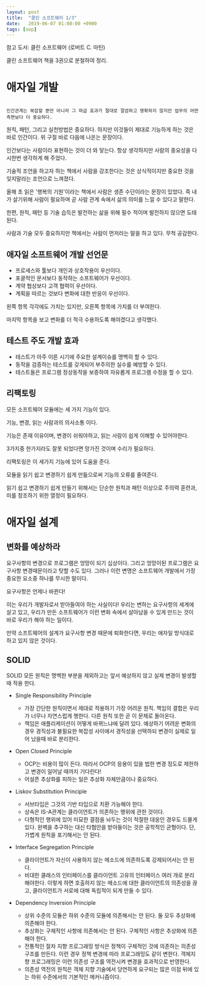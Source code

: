 ```yaml
---
layout: post
title:  "클린 소프트웨어 1/3"
date:   2019-06-07 01:00:00 +0900
tags: [oop]
---
```


참고 도서: 클린 소프트웨어 (로버트 C. 마틴)

클린 소프트웨어 책을 3권으로 분철하여 정리.

# 애자일 개발

~~~

인간관계는 복잡할 뿐만 아니라 그 파급 효과가 절대로 깔끔하고 명확하지 않지만 업무의 어떤 측면보다 더 중요하다. 

~~~

원칙, 패턴, 그리고 실천방법은 중요하다. 하지만 이것들이 제대로 기능하게 하는 것은 바로 인간이다. 위 구절 바로 다음에 나온는 문장이다. 

인간보다는 사람이라 표현하는 것이 더 와 닿는다. 항상 생각하지만 사람의 중요성을 다시한번 생각하게 해 주었다.

기술적 조언을 하고자 하는 책에서 사람을 강조한다는 것은 상식적이지만 중요한 것을 잊지말라는 조언으로 느껴졌다.

올해 초 읽은 '행복의 기원'이라는 책에서 사람은 생존 수단이라는 문장이 있었다. 즉 내가 살기위해 사람이 필요하며 곧 사람 관계 속에서 삶의 의미를 느낄 수 있다고 말한다.

한편, 원칙, 패턴 등 기술 습득은 발전하는 삶을 위해 필수 적이며 발전하지 않으면 도태된다.

사람과 기술 모두 중요하지만 책에서는 사람이 먼저라는 말을 하고 있다. 무척 공감한다.

## 애자일 소프트웨어 개발 선언문

- 프로세스와 툴보다 개인과 상호작용이 우선이다.
- 포괄적인 문서보다 동작하는 소프트웨어가 우선이다.
- 계약 협상보다 고객 협력이 우선이다.
- 계획을 따르는 것보다 변화에 대한 반응이 우선이다.

왼쪽 항목 각각에도 가치는 있지만, 오른쪽 항목에 가치를 더 부여한다. 

마지막 항목을 보고 변화를 더 적극 수용하도록 해야겠다고 생각했다. 

## 테스트 주도 개발 효과

- 테스트가 아주 이른 시기에 주요한 설계이슈를 명백히 할 수 있다.
- 동작을 검증하는 테스트를 갖게되어 부주의한 실수를 예방할 수 있다.
- 테스트들은 프로그램 정상동작을 보증하여 자유롭게 프로그램 수정을 할 수 있다.

## 리팩토링

모든 소프트웨어 모듈에는 세 가지 기능이 있다. 

기능, 변경, 읽는 사람과의 의사소통 이다. 

기능은 존재 이유이며, 변경이 쉬워야하고, 읽는 사람이 쉽게 이해할 수 있어야한다. 

3가지중 한가지라도 잘못 되었다면 망가진 것이며 수리가 필요하다.

리팩토링은 이 세가지 기능에 있어 도움을 준다. 

모듈을 읽기 쉽고 변경하기 쉽게 만듦으로써 기능의 오류를 줄여준다.

읽기 쉽고 변경하기 쉽게 만들기 위해서는 단순한 원칙과 패턴 이상으로 주의력 훈련과, 미를 창조하기 위한 열정이 필요하다.

# 애자일 설계

## 변화를 예상하라

요구사항의 변경으로 프로그램은 엉망이 되기 십상이다. 그리고 엉망이된 프로그램은 요구사항 변경때문이라고 탓할 수도 있다. 그러나 이런 변명은 소프트웨어 개발에서 가장 중요한 요소중 하나를 무시한 말이다. 

요구사항은 언제나 바뀐다!

이는 우리가 개발자로서 받아들여야 하는 사실이다! 우리는 변하는 요구사항의 세계에 살고 있고, 우리가 만든 소프트웨어가 이런 변화 속에서 살아남을 수 있게 만드는 것이 바로 우리가 해야 하는 일이다. 

만약 소프트웨어의 설계가 요구사항 변경 때문에 퇴화한다면, 우리는 애자일 방식대로 하고 있지 않은 것이다.

## SOLID

SOLID 모든 원칙은 명백한 부분을 제외하고는 앞서 예상하지 않고 실제 변경이 발생할 때 적용 한다.

- Single Responsibility Principle

  - 가장 간단한 원칙이면서 제대로 적용하기 가장 어려운 원칙. 책임의 결합은 우리가 너무나 자연스럽게 행한다. 다른 원칙 또한 곧 이 문제로 돌아온다.
  - 책임은 애플리케이션이 어떻게 바뀌느냐에 달려 있다. 예상하기 어려운 변화의 경우 경직성과 불필요한 복잡성 사이에서 경직성을 선택하되 변경이 실제로 일어 났을때 바로 분리한다.

- Open Closed Principle

  - OCP는 비용이 많이 든다. 따라서 OCP의 응용이 있을 법한 변경 정도로 제한하고 변경이 일어날 때까지 기다린다!
  - 어설픈 추상화를 피하는 일은 추상화 자체만큼이나 중요하다.

- Liskov Substitution Principle

  - 서브타입은 그것의 기반 타입으로 치환 가능해야 한다.
  - 상속은 IS-A관계는 클라이언트가 의존하는 행위에 관한 것이다.
  - 다형적인 행위에 있어 미묘한 결점을 놔두는 것이 적절한 대응인 경우도 드물게 있다. 완벽을 추구하는 대신 타협안을 받아들이는 것은 공학적인 균형이다. 단, 가볍게 원칙을 포기해서는 안 된다.

- Interface Segregation Principle

  - 클라이언트가 자신이 사용하지 않는 메소드에 의존하도록 강제되어서는 안 된다.
  - 비대한 클래스의 인터페이스를 클라이언트 고유의 인터페이스 여러 개로 분리해야한다. 이렇게 하면 호출하지 않는 메소드에 대한 클라이언트의 의존성을 끊고, 클라이언트가 서로에 대해 독립적이 되게 만들 수 있다.

- Dependency Inversion Principle

  - 상위 수준의 모듈은 하위 수준의 모듈에 의존해서는 안 된다. 둘 모두 추상화에 의존해야 한다.
  - 추상화는 구체적인 사항에 의존해서는 안 된다. 구체적인 사항은 추상화에 의존해야 한다.
  - 전통적인 절차 지향 프로그래밍 방식은 정책이 구체적인 것에 의존하는 의존성 구조를 만든다. 이런 경우 정책 변경에 따라 프로그래밍도 같이 변한다. 객체지향 프로그래밍은 이런 의존성 구조를 역전시켜 변경을 효과적으로 반영한다. 
  - 의존성 역전의 원칙은 객체 지향 기술에서 당연하게 요구되는 많은 이점 뒤에 있는 하위 수준에서의 기본적인 메커니즘이다.